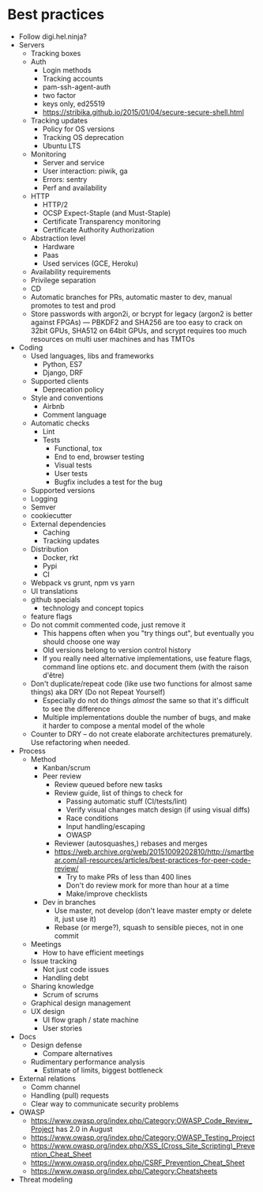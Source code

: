 # Best practices

* Follow digi.hel.ninja?
* Servers
   * Tracking boxes
   * Auth
      * Login methods
      * Tracking accounts
      * pam-ssh-agent-auth
      * two factor
      * keys only, ed25519
      * https://stribika.github.io/2015/01/04/secure-secure-shell.html
   * Tracking updates
      * Policy for OS versions
      * Tracking OS deprecation
      * Ubuntu LTS
   * Monitoring
      * Server and service
      * User interaction: piwik, ga
      * Errors: sentry
      * Perf and availability
   * HTTP
      * HTTP/2
      * OCSP Expect-Staple (and Must-Staple)
      * Certificate Transparency monitoring
      * Certificate Authority Authorization
   * Abstraction level
      * Hardware
      * Paas
      * Used services (GCE, Heroku)
   * Availability requirements
   * Privilege separation
   * CD
   * Automatic branches for PRs, automatic master to dev, manual promotes to test and prod
   * Store passwords with argon2i, or bcrypt for legacy (argon2 is better against FPGAs) —
     PBKDF2 and SHA256 are too easy to crack on 32bit GPUs, SHA512 on 64bit GPUs,
     and scrypt requires too much resources on multi user machines and has TMTOs
* Coding
   * Used languages, libs and frameworks
      * Python, ES7
      * Django, DRF
   * Supported clients
      * Deprecation policy
   * Style and conventions
      * Airbnb
      * Comment language
   * Automatic checks
      * Lint
      * Tests
         * Functional, tox
         * End to end, browser testing
         * Visual tests
         * User tests
         * Bugfix includes a test for the bug
   * Supported versions
   * Logging
   * Semver
   * cookiecutter
   * External dependencies
      * Caching
      * Tracking updates
   * Distribution
      * Docker, rkt
      * Pypi
      * CI
   * Webpack vs grunt, npm vs yarn
   * UI translations
   * github specials
      * technology and concept topics
   * feature flags
   * Do not commit commented code, just remove it
      * This happens often when you "try things out", but eventually you should choose one way
      * Old versions belong to version control history
      * If you really need alternative implementations, use feature flags, command line options etc.
        and document them (with the raison d'être)
   * Don't duplicate/repeat code (like use two functions for almost same things)
     aka DRY (Do not Repeat Yourself)
      * Especially do not do things *almost* the same so that it's difficult to see the difference
      * Multiple implementations double the number of bugs,
        and make it harder to compose a mental model of the whole
   * Counter to DRY – do not create elaborate architectures prematurely. Use refactoring when needed.
* Process
   * Method
      * Kanban/scrum
      * Peer review
         * Review queued before new tasks
         * Review guide, list of things to check for
            * Passing automatic stuff (CI/tests/lint)
            * Verify visual changes match design (if using visual diffs)
            * Race conditions
            * Input handling/escaping
            * OWASP
         * Reviewer (autosquashes,) rebases and merges
         * https://web.archive.org/web/20151009202810/http://smartbear.com/all-resources/articles/best-practices-for-peer-code-review/
           * Try to make PRs of less than 400 lines
           * Don't do review mork for more than hour at a time
           * Make/improve checklists
      * Dev in branches
         * Use master, not develop (don't leave master empty or delete it, just use it)
         * Rebase (or merge?), squash to sensible pieces, not in one commit
   * Meetings
      * How to have efficient meetings
   * Issue tracking
      * Not just code issues
      * Handling debt
   * Sharing knowledge
      * Scrum of scrums
   * Graphical design management
   * UX design
      * UI flow graph / state machine
      * User stories
* Docs
   * Design defense
      * Compare alternatives
   * Rudimentary performance analysis
      * Estimate of limits, biggest bottleneck
* External relations
   * Comm channel
   * Handling (pull) requests
   * Clear way to communicate security problems
* OWASP
   * https://www.owasp.org/index.php/Category:OWASP_Code_Review_Project has 2.0 in August
   * https://www.owasp.org/index.php/Category:OWASP_Testing_Project
   * https://www.owasp.org/index.php/XSS_(Cross_Site_Scripting)_Prevention_Cheat_Sheet
   * https://www.owasp.org/index.php/CSRF_Prevention_Cheat_Sheet
   * https://www.owasp.org/index.php/Category:Cheatsheets
* Threat modeling
